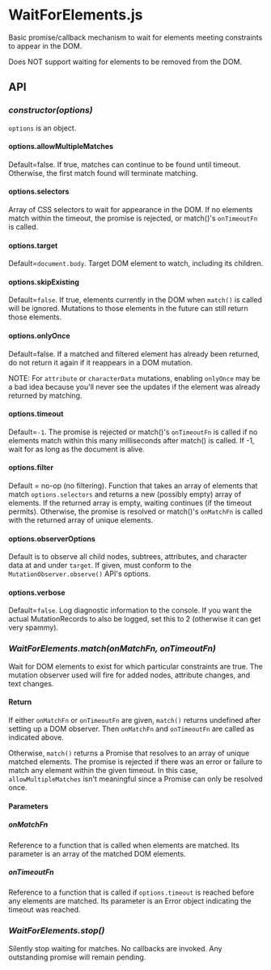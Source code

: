 # WaitForElements.js

Basic promise/callback mechanism to wait for elements meeting constraints to appear in the DOM.

Does NOT support waiting for elements to be removed from the DOM.


## API

### _constructor(options)_

`options` is an object.

#### options.allowMultipleMatches

Default=false.  If true, matches can continue to be found until timeout.  Otherwise, the first match found will terminate matching.

#### options.selectors

Array of CSS selectors to wait for appearance in the DOM.  If no elements match within the timeout, the promise is rejected, or match()'s `onTimeoutFn` is called.

#### options.target

Default=`document.body`.  Target DOM element to watch, including its children.

#### options.skipExisting

Default=`false`.  If true, elements currently in the DOM when `match()` is called will be ignored.  Mutations to those elements in the future can still return those elements.

#### options.onlyOnce

Default=false.  If a matched and filtered element has already been returned, do not return it again if it reappears in a DOM mutation.

NOTE:  For `attribute` or `characterData` mutations, enabling `onlyOnce` may be a bad idea because you'll never see the updates if the element was already returned by matching.

#### options.timeout

Default=`-1`.  The promise is rejected or match()'s `onTimeoutFn` is called if no elements match within this many milliseconds after match() is called.  If -1, wait for as long as the document is alive.

#### options.filter

Default = no-op (no filtering).  Function that takes an array of elements that match `options.selectors` and returns a new (possibly empty) array of elements.  If the returned array is empty, waiting continues (if the timeout permits).  Otherwise, the promise is resolved or match()'s `onMatchFn` is called with the returned array of unique elements.

#### options.observerOptions

Default is to observe all child nodes, subtrees, attributes, and character data at and under `target`.  If given, must conform to the `MutationObserver.observe()` API's options.

#### options.verbose

Default=`false`.  Log diagnostic information to the console.  If you want the actual MutationRecords to also be logged, set this to 2 (otherwise it can get very spammy).


### _WaitForElements.match(onMatchFn, onTimeoutFn)_

Wait for DOM elements to exist for which particular constraints are true.  The mutation observer used will fire for added nodes, attribute changes, and text changes.

#### Return

If either `onMatchFn` or `onTimeoutFn` are given, `match()` returns undefined after setting up a DOM observer.  Then `onMatchFn` and `onTimeoutFn` are called as indicated above.

Otherwise, `match()` returns a Promise that resolves to an array of unique matched elements.  The promise is rejected if there was an error or failure to match any element within the given timeout.  In this case, `allowMultipleMatches` isn't meaningful since a Promise can only be resolved once.

#### Parameters

##### onMatchFn

Reference to a function that is called when elements are matched.  Its parameter is an array of the matched DOM elements.

##### onTimeoutFn

Reference to a function that is called if `options.timeout` is reached before any elements are matched.  Its parameter is an Error object indicating the timeout was reached.


### _WaitForElements.stop()_

Silently stop waiting for matches.  No callbacks are invoked.  Any outstanding promise will remain pending.
